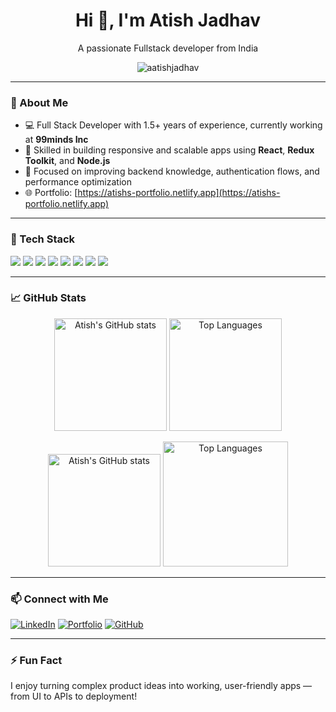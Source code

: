 

<h1 align="center">Hi 👋, I'm Atish Jadhav</h1>

<p align="center">
 A passionate Fullstack developer from India
</p>

<p align="center">
  <img src="https://komarev.com/ghpvc/?username=aatishjadhav&label=Profile+Views&color=blue&style=flat-square" alt="aatishjadhav" />
</p>

---

### 🔗 About Me

- 💻 Full Stack Developer with 1.5+ years of experience, currently working at **99minds Inc**
- 🚀 Skilled in building responsive and scalable apps using **React**, **Redux Toolkit**, and **Node.js**
- 🧠 Focused on improving backend knowledge, authentication flows, and performance optimization
- 🌐 Portfolio: [https://atishs-portfolio.netlify.app](https://atishs-portfolio.netlify.app)

---

### 🧰 Tech Stack

<p align="left">
  <img src="https://img.shields.io/badge/React-%2361DAFB.svg?style=for-the-badge&logo=react&logoColor=white"/>
  <img src="https://img.shields.io/badge/Redux_Toolkit-764ABC?style=for-the-badge&logo=redux&logoColor=white"/>
  <img src="https://img.shields.io/badge/Node.js-339933?style=for-the-badge&logo=nodedotjs&logoColor=white"/>
  <img src="https://img.shields.io/badge/Express.js-000000?style=for-the-badge&logo=express&logoColor=white"/>
  <img src="https://img.shields.io/badge/MongoDB-4EA94B?style=for-the-badge&logo=mongodb&logoColor=white"/>
  <img src="https://img.shields.io/badge/Tailwind_CSS-06B6D4?style=for-the-badge&logo=tailwindcss&logoColor=white"/>
  <img src="https://img.shields.io/badge/Vite-646CFF?style=for-the-badge&logo=vite&logoColor=white"/>
  <img src="https://img.shields.io/badge/Figma-F24E1E?style=for-the-badge&logo=figma&logoColor=white"/>
</p>

---

### 📈 GitHub Stats

<p align="center">
  <img src="https://github-readme-stats.vercel.app/api?username=aatishjadhav&show_icons=true&theme=tokyonight" alt="Atish's GitHub stats" height="180"/>
  <img src="https://github-readme-stats.vercel.app/api/top-langs/?username=aatishjadhav&layout=compact&theme=tokyonight" alt="Top Languages" height="180"/>
</p>

<p align="center">
  <img 
    src="https://github-readme-stats.vercel.app/api?username=aatishjadhav&show_icons=true&theme=tokyonight&hide_border=true"
    alt="Atish's GitHub stats"
    height="180"
  />
  <img 
    src="https://github-readme-stats.vercel.app/api/top-langs/?username=aatishjadhav&layout=compact&theme=tokyonight&hide_border=true"
    alt="Top Languages"
    height="200"
    style="align-self: flex-start;"
  />
</p>

---

### 📫 Connect with Me

[![LinkedIn](https://img.shields.io/badge/LinkedIn-blue?style=flat-square&logo=linkedin&labelColor=blue)](https://www.linkedin.com/in/atish-jadhav07)
[![Portfolio](https://img.shields.io/badge/Portfolio-000?style=flat-square&logo=vercel&labelColor=000)](https://atishs-portfolio.netlify.app)
[![GitHub](https://img.shields.io/badge/GitHub-333?style=flat-square&logo=github&labelColor=333)](https://github.com/aatishjadhav)

---

### ⚡ Fun Fact

I enjoy turning complex product ideas into working, user-friendly apps — from UI to APIs to deployment!
